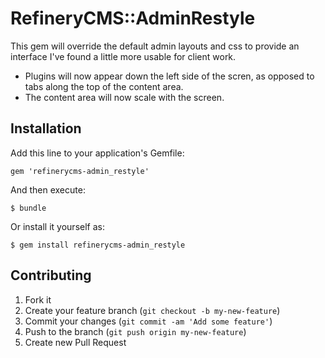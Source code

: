 # RefineryCMS::AdminRestyle

This gem will override the default admin layouts and css to provide an interface I've found a little more usable for client work.

- Plugins will now appear down the left side of the scren, as opposed to tabs along the top of the content area.
- The content area will now scale with the screen.

## Installation

Add this line to your application's Gemfile:

    gem 'refinerycms-admin_restyle'

And then execute:

    $ bundle

Or install it yourself as:

    $ gem install refinerycms-admin_restyle

## Contributing

1. Fork it
2. Create your feature branch (`git checkout -b my-new-feature`)
3. Commit your changes (`git commit -am 'Add some feature'`)
4. Push to the branch (`git push origin my-new-feature`)
5. Create new Pull Request
